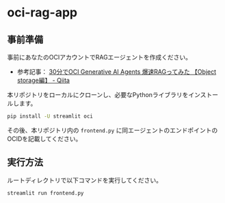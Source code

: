 # oci-rag-app

## 事前準備

事前にあなたのOCIアカウントでRAGエージェントを作成ください。

- 参考記事： [30分でOCI Generative AI Agents 爆速RAGってみた 【Object storage編】 - Qiita](https://qiita.com/msasakaw/items/219c58ecdf98b4bfb743)

本リポジトリをローカルにクローンし、必要なPythonライブラリをインストールします。

```zsh
pip install -U streamlit oci
```

その後、本リポジトリ内の `frontend.py` に同エージェントのエンドポイントのOCIDを記載してください。

## 実行方法

ルートディレクトリで以下コマンドを実行してください。

```zsh
streamlit run frontend.py
```

